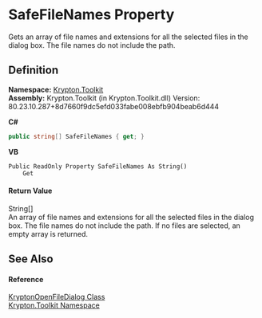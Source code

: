 # SafeFileNames Property


Gets an array of file names and extensions for all the selected files in the dialog box. The file names do not include the path.



## Definition
**Namespace:** <a href="79d2eac2-21f4-54ff-7552-b20c33c30600.md">Krypton.Toolkit</a>  
**Assembly:** Krypton.Toolkit (in Krypton.Toolkit.dll) Version: 80.23.10.287+8d7660f9dc5efd033fabe008ebfb904beab6d444

**C#**
``` C#
public string[] SafeFileNames { get; }
```
**VB**
``` VB
Public ReadOnly Property SafeFileNames As String()
	Get
```



#### Return Value
String[]  
An array of file names and extensions for all the selected files in the dialog box. The file names do not include the path. If no files are selected, an empty array is returned.

## See Also


#### Reference
<a href="ea2879d6-3bf6-ae5d-edb4-d54efadc0557.md">KryptonOpenFileDialog Class</a>  
<a href="79d2eac2-21f4-54ff-7552-b20c33c30600.md">Krypton.Toolkit Namespace</a>  
